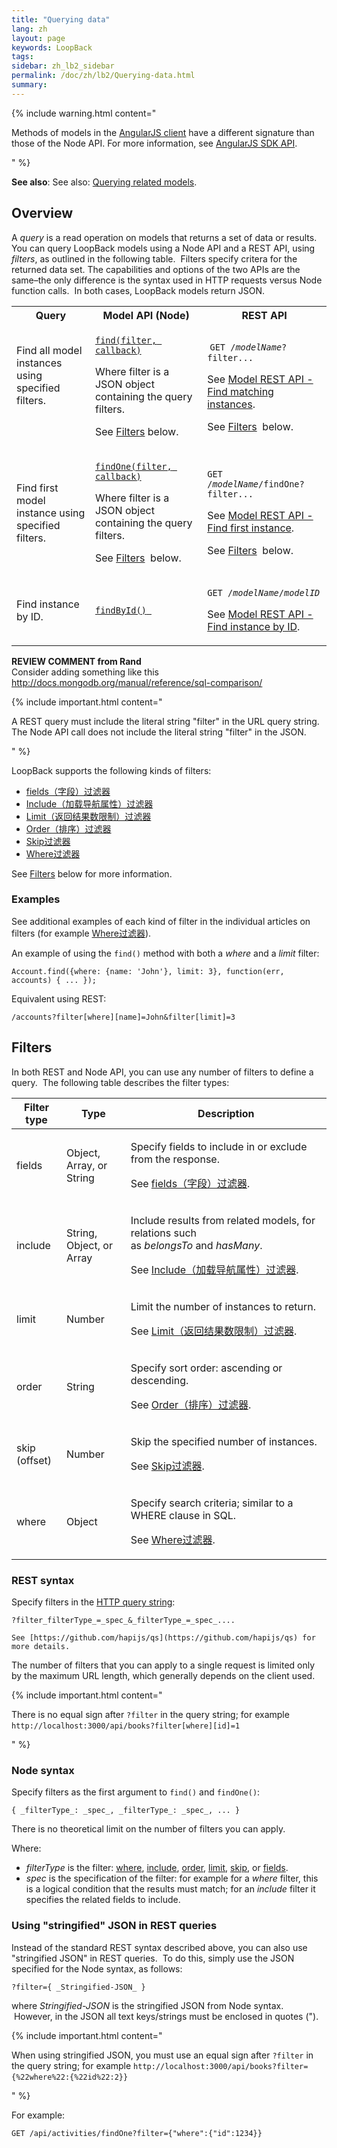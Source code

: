 ```yaml
---
title: "Querying data"
lang: zh
layout: page
keywords: LoopBack
tags:
sidebar: zh_lb2_sidebar
permalink: /doc/zh/lb2/Querying-data.html
summary:
---
```


{% include warning.html content="

Methods of models in the [AngularJS client](https://docs.strongloop.com/display/zh/AngularJS+JavaScript+SDK) have a different signature than those of the Node API. For more information, see [AngularJS SDK API](http://apidocs.strongloop.com/loopback-sdk-angular/).

" %}

**See also**: See also: [Querying related models](/doc/{{page.lang}}/lb2/Querying-related-models.html).

## Overview

A _query_ is a read operation on models that returns a set of data or results.   You can query LoopBack models using a Node API and a REST API, using _filters_, as outlined in the following table.  Filters specify critera for the returned data set. The capabilities and options of the two APIs are the same–the only difference is the syntax used in HTTP requests versus Node function calls.  In both cases, LoopBack models return JSON.

<table>
  <tbody>
    <tr>
      <th>Query</th>
      <th>Model API (Node)</th>
      <th>REST API</th>
    </tr>
    <tr>
      <td>
        <p>Find all model instances using specified filters.&nbsp;</p>
        <p>&nbsp;</p>
      </td>
      <td>
        <p><code><a href="http://apidocs.strongloop.com/loopback/#persistedmodelfindfilter-callback" class="external-link" rel="nofollow">find(filter, callback)</a></code></p>
        <p>Where filter is a JSON object containing the query filters.</p>
        <p>See <a href="/doc/{{page.lang}}/lb2/Querying-data.html">Filters</a> below.</p>
      </td>
      <td>
        <p><span>&nbsp;</span><code>GET /<em>modelName</em>?filter...</code></p>
        <p>See <a href="/doc/{{page.lang}}/lb2/PersistedModel-REST-API.html#PersistedModelRESTAPI-Findmatchinginstances">Model REST API - Find matching instances</a>.</p>
        <p><span>See </span><a href="/doc/{{page.lang}}/lb2/Querying-data.html">Filters</a><span>&nbsp;</span><span> below.</span></p>
      </td>
    </tr>
    <tr>
      <td>Find first model instance using specified filters.</td>
      <td>
        <p><code><a href="http://apidocs.strongloop.com/loopback/#persistedmodelfindoneparams-cb" class="external-link" rel="nofollow">findOne(filter, callback)</a></code></p>
        <p>Where filter is a JSON object containing the query filters.</p>
        <p><span>See </span><a href="/doc/{{page.lang}}/lb2/Querying-data.html">Filters</a><span>&nbsp;</span><span> below.</span></p>
      </td>
      <td>
        <p><code><span>GET /<em>modelName</em>/findOne?filter...</span></code></p>
        <p>See <a href="/doc/{{page.lang}}/lb2/PersistedModel-REST-API.html#PersistedModelRESTAPI-Findfirstinstance">Model REST API - Find first instance</a>.&nbsp;</p>
        <p><span>See </span><a href="/doc/{{page.lang}}/lb2/Querying-data.html">Filters</a><span>&nbsp;</span><span> below.</span></p>
      </td>
    </tr>
    <tr>
      <td>Find instance by ID.</td>
      <td><code><a href="http://apidocs.strongloop.com/loopback/#persistedmodelfindbyidid-cb" class="external-link" rel="nofollow">findById()</a></code><code><a href="http://docs.strongloop.com/display/DOC/DataModel+class#datamodelfindbyidid-cb" class="external-link" rel="nofollow">&nbsp;</a></code></td>
      <td>
        <p><code><span>GET /</span><em>modelName</em><span>/</span><em>modelID</em></code></p>
        <p>See <a href="/doc/{{page.lang}}/lb2/PersistedModel-REST-API.html#PersistedModelRESTAPI-FindinstancebyID">Model REST API - Find instance by ID</a>.</p>
      </td>
    </tr>
  </tbody>
</table>

<div class="sl-hidden"><strong>REVIEW COMMENT from Rand</strong><br>Consider adding something like this <a href="http://docs.mongodb.org/manual/reference/sql-comparison/" class="external-link" rel="nofollow">http://docs.mongodb.org/manual/reference/sql-comparison/</a></div>

{% include important.html content="

A REST query must include the literal string \"filter\" in the URL query string. The Node API call does not include the literal string \"filter\" in the JSON.

" %}

LoopBack supports the following kinds of filters:

*   [fields（字段）过滤器](/doc/{{page.lang}}/lb2/6095114.html)
*   [Include（加载导航属性）过滤器](/doc/{{page.lang}}/lb2/6095115.html)
*   [Limit（返回结果数限制）过滤器](/doc/{{page.lang}}/lb2/6095117.html)
*   [Order（排序）过滤器](/doc/{{page.lang}}/lb2/6095116.html)
*   [Skip过滤器](/doc/{{page.lang}}/lb2/6095119.html)
*   [Where过滤器](/doc/{{page.lang}}/lb2/6095118.html)

See [Filters](/doc/{{page.lang}}/lb2/Querying-data.html) below for more information.

### Examples

See additional examples of each kind of filter in the individual articles on filters (for example [Where过滤器](/doc/{{page.lang}}/lb2/6095118.html)).

An example of using the `find()` method with both a _where_ and a _limit_ filter:

`Account.find({where: {name: 'John'}, limit: 3}, function(err, accounts) { ... });`

Equivalent using REST:

`/accounts?filter[where][name]=John&filter[limit]=3`

## Filters

In both REST and Node API, you can use any number of filters to define a query.  The following table describes the filter types:

<table>
  <thead>
    <tr>
      <th>Filter type</th>
      <th>Type</th>
      <th>Description</th>
    </tr>
  </thead>
  <tbody>
    <tr>
      <td>fields</td>
      <td>Object, Array, or String</td>
      <td>
        <p>Specify fields to include in or exclude from the response.</p>
        <p>See <a href="/doc/{{page.lang}}/lb2/6095114.html">fields（字段）过滤器</a>.</p>
      </td>
    </tr>
    <tr>
      <td>include</td>
      <td>String, Object, or Array</td>
      <td>
        <p>Include results from related models, for relations such as&nbsp;<em>belongsTo</em>&nbsp;and&nbsp;<em>hasMany</em>.</p>
        <p>See <a href="/doc/{{page.lang}}/lb2/6095115.html">Include（加载导航属性）过滤器</a>.</p>
      </td>
    </tr>
    <tr>
      <td>limit</td>
      <td>Number</td>
      <td>
        <p>Limit the number of instances to return.</p>
        <p>See <a href="/doc/{{page.lang}}/lb2/6095117.html">Limit（返回结果数限制）过滤器</a>.</p>
      </td>
    </tr>
    <tr>
      <td>order</td>
      <td>String</td>
      <td>
        <p>Specify sort order: ascending or descending.</p>
        <p>See <a href="/doc/{{page.lang}}/lb2/6095116.html">Order（排序）过滤器</a>.</p>
      </td>
    </tr>
    <tr>
      <td>skip (offset)</td>
      <td>Number</td>
      <td>
        <p>Skip the specified number of instances.</p>
        <p>See <a href="/doc/{{page.lang}}/lb2/6095119.html">Skip过滤器</a>.</p>
      </td>
    </tr>
    <tr>
      <td>where</td>
      <td>Object</td>
      <td>
        <p>Specify search criteria; similar to a WHERE clause in SQL.</p>
        <p>See <a href="/doc/{{page.lang}}/lb2/6095118.html">Where过滤器</a>.</p>
      </td>
    </tr>
  </tbody>
</table>

### REST syntax

Specify filters in the [HTTP query string](http://en.wikipedia.org/wiki/Query_string):

```
?filter_filterType_=_spec_&_filterType_=_spec_....

See [https://github.com/hapijs/qs](https://github.com/hapijs/qs) for more details.
```

The number of filters that you can apply to a single request is limited only by the maximum URL length, which generally depends on the client used.

{% include important.html content="

There is no equal sign after `?filter` in the query string; for example
`http://localhost:3000/api/books?filter[where][id]=1` 

" %}

### Node syntax

Specify filters as the first argument to `find()` and `findOne()`: 

`{ _filterType_: _spec_, _filterType_: _spec_, ... }`

There is no theoretical limit on the number of filters you can apply.

Where:

*   _filterType_ is the filter: [where](/doc/{{page.lang}}/lb2/6095118.html), [include](/doc/{{page.lang}}/lb2/6095115.html), [order](/doc/{{page.lang}}/lb2/6095116.html), [limit](/doc/{{page.lang}}/lb2/6095117.html), [skip](/doc/{{page.lang}}/lb2/6095119.html), or [fields](/doc/{{page.lang}}/lb2/6095114.html).
*   _spec_ is the specification of the filter: for example for a _where_ filter, this is a logical condition that the results must match; for an _include_ filter it specifies the related fields to include.

### Using "stringified" JSON in REST queries

Instead of the standard REST syntax described above, you can also use "stringified JSON" in REST queries.  To do this, simply use the JSON specified for the Node syntax, as follows:

`?filter={ _Stringified-JSON_ } `

where _Stringified-JSON_ is the stringified JSON from Node syntax.  However, in the JSON all text keys/strings must be enclosed in quotes (").

{% include important.html content="

When using stringified JSON, you must use an equal sign after `?filter` in the query string; for example
`http://localhost:3000/api/books?filter={%22where%22:{%22id%22:2}}` 

" %}

For example:

`GET /api/activities/findOne?filter={"where":{"id":1234}}`
